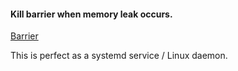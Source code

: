 #### Kill barrier when memory leak occurs.

[Barrier](https://github.com/debauchee/barrier)

This is perfect as a systemd service / Linux daemon.
